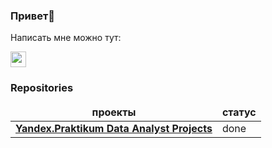 ### Привет👋

Написать мне можно тут:
<p><a href="https://t.me/AMishkevich"><img src="https://img.shields.io/badge/Telegram-blue?logo=Telegram&logoColor=white" height=25></a> 

<h3>Repositories</h3>

<table width=100%>
  <thead align="center">
    <tr border: none;>
      <td><b> проекты</b></td>
      <td><b> статус</b></td>
    </tr>
  </thead>
  <tbody>
  
<tr>
    <tr>
      <td><a href="https://github.com/ahmishkevich/projects_DA"><b>Yandex.Praktikum Data Analyst Projects</b></a></td>
      <td>done</td>
    </tr>
  </tbody>
</table>


<!--
**ahmishkevich/ahmishkevich** is a ✨ _special_ ✨ repository because its `README.md` (this file) appears on your GitHub profile.

Here are some ideas to get you started:

- 🔭 I’m currently working on ...
- 🌱 I’m currently learning ...
- 👯 I’m looking to collaborate on ...
- 🤔 I’m looking for help with ...
- 💬 Ask me about ...
- 📫 How to reach me: ...
- 😄 Pronouns: ...
- ⚡ Fun fact: ...
-->
